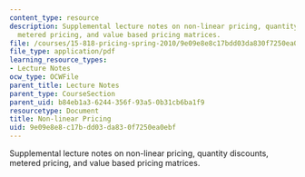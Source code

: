```yaml
---
content_type: resource
description: Supplemental lecture notes on non-linear pricing, quantity discounts,
  metered pricing, and value based pricing matrices.
file: /courses/15-818-pricing-spring-2010/9e09e8e8c17bdd03da830f7250ea0ebf_MIT15_818S10_supp02.pdf
file_type: application/pdf
learning_resource_types:
- Lecture Notes
ocw_type: OCWFile
parent_title: Lecture Notes
parent_type: CourseSection
parent_uid: b84eb1a3-6244-356f-93a5-0b31cb6ba1f9
resourcetype: Document
title: Non-linear Pricing
uid: 9e09e8e8-c17b-dd03-da83-0f7250ea0ebf
---
```

Supplemental lecture notes on non-linear pricing, quantity discounts, metered pricing, and value based pricing matrices.

